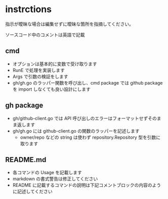 # instrctions

指示が曖昧な場合は編集せずに曖昧な箇所を指摘してください。

ソースコード中のコメントは英語で記載

## cmd

* オプションは基本的に変数で受け取ります
* RunE で処理を実装します
* Args で引数の検証をします
* gh/gh.go のラッパー関数を呼び出し、cmd package では github package を import しなくても良い設計にします

## gh package

* gh/github-client.go では API 呼び出しのエラーはフォーマットせずそのまま返します
* gh/gh.go には github-client.go の関数のラッパーを記述します
  * owner/repo などの string は使わず repository.Repository 型を引数に取ります

## README.md

* 各コマンドの Usage を記載します
* markdown の書式警告は修正してください
* README に記載するコマンドの説明は下記コメントブロックの内容のように記述してください

<!--
### コマンドの機能

```sh
コマンド列
```

コマンドの Long の説明
-->
